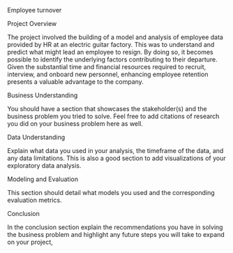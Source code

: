 
Employee turnover

Project Overview

The project involved the building of a model and analysis of employee data provided by HR at an electric guitar factory. This was to understand and predict what might lead an employee to resign. By doing so, it becomes possible to identify the underlying factors contributing to their departure. Given the substantial time and financial resources required to recruit, interview, and onboard new personnel, enhancing employee retention presents a valuable advantage to the company.

Business Understanding 

You should have a section that showcases the stakeholder(s) and the business problem you tried to solve. Feel free to add citations of research you did on your business problem here as well. 

Data Understanding 

Explain what data you used in your analysis, the timeframe of the data, and any data limitations. This is also a good section to add visualizations of your exploratory data analysis. 

Modeling and Evaluation 

This section should detail what models you used and the corresponding evaluation metrics. 

Conclusion

In the conclusion section explain the recommendations you have in solving the business problem and highlight any future steps you will take to expand on your project, 
